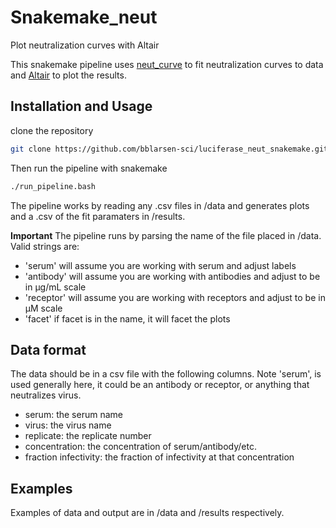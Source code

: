 # Snakemake_neut
Plot neutralization curves with Altair

This snakemake pipeline uses [neut_curve](https://jbloomlab.github.io/neutcurve/) to fit neutralization curves to data and [Altair](https://altair-viz.github.io/) to plot the results.

## Installation and Usage
clone the repository
```bash
git clone https://github.com/bblarsen-sci/luciferase_neut_snakemake.git
```

Then run the pipeline with snakemake
```bash
./run_pipeline.bash
```

The pipeline works by reading any .csv files in /data and generates plots and a .csv of the fit paramaters in /results.

**Important**
The pipeline runs by parsing the name of the file placed in /data. Valid strings are:
- 'serum' will assume you are working with serum and adjust labels
- 'antibody' will assume you are working with antibodies and adjust to be in µg/mL scale
- 'receptor' will assume you are working with receptors and adjust to be in µM scale
- 'facet' if facet is in the name, it will facet the plots 

## Data format
The data should be in a csv file with the following columns. Note 'serum', is used generally here, it could be an antibody or receptor, or anything that neutralizes virus.
- serum: the serum name
- virus: the virus name
- replicate: the replicate number
- concentration: the concentration of serum/antibody/etc.
- fraction infectivity: the fraction of infectivity at that concentration

## Examples
Examples of data and output are in /data and /results respectively.